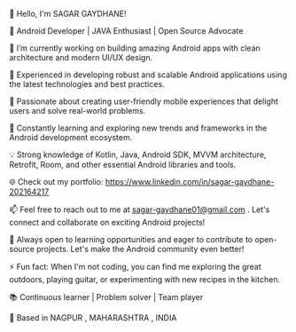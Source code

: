 👋 Hello, I'm SAGAR GAYDHANE!

📱 Android Developer | JAVA Enthusiast | Open Source Advocate

🔭 I’m currently working on building amazing Android apps with clean architecture and modern UI/UX design.

💼 Experienced in developing robust and scalable Android applications using the latest technologies and best practices.

🌟 Passionate about creating user-friendly mobile experiences that delight users and solve real-world problems.

🚀 Constantly learning and exploring new trends and frameworks in the Android development ecosystem.

💡 Strong knowledge of Kotlin, Java, Android SDK, MVVM architecture, Retrofit, Room, and other essential Android libraries and tools.

🌐 Check out my portfolio: https://www.linkedin.com/in/sagar-gaydhane-202164217

📫 Feel free to reach out to me at sagar-gaydhane01@gmail.com . Let's connect and collaborate on exciting Android projects!

🌱 Always open to learning opportunities and eager to contribute to open-source projects. Let's make the Android community even better!

⚡ Fun fact: When I'm not coding, you can find me exploring the great outdoors, playing guitar, or experimenting with new recipes in the kitchen.

📚 Continuous learner | Problem solver | Team player

📍 Based in NAGPUR , MAHARASHTRA , INDIA
